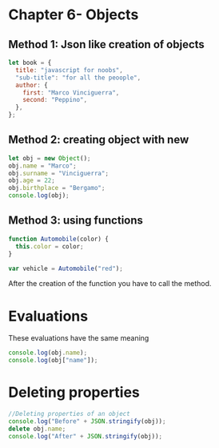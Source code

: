 # Chapter 6- Objects

## Method 1: Json like creation of objects

```jsx
let book = {
  title: "javascript for noobs",
  "sub-title": "for all the peoople",
  author: {
    first: "Marco Vinciguerra",
    second: "Peppino",
  },
};
```

## Method 2: creating object with new

```jsx
let obj = new Object();
obj.name = "Marco";
obj.surname = "Vinciguerra";
obj.age = 22;
obj.birthplace = "Bergamo";
console.log(obj);
```

## Method 3: using functions

```jsx
function Automobile(color) {
  this.color = color;
}

var vehicle = Automobile("red");
```

After the creation of the function you have to call the method.

# Evaluations

These evaluations have the same meaning

```jsx
console.log(obj.name);
console.log(obj["name"]);
```

# Deleting properties

```jsx
//Deleting properties of an object
console.log("Before" + JSON.stringify(obj));
delete obj.name;
console.log("After" + JSON.stringify(obj));
```
